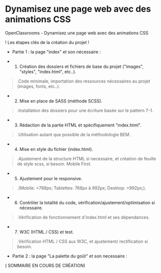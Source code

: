 # Dynamisez une page web avec des animations CSS
 OpenClassrooms - Dynamisez une page web avec des animations CSS


! Les étapes clés de la création du projet !


* Partie 1 : la page "index" et son nécessaire :

- 1) Création des dossiers et fichiers de base du projet ("images", "styles", "index.html", etc..).
> .Code minimale, importation des ressources nécessaires au projet (images, fonts, etc..).

- 2) Mise en place de SASS (méthode SCSS).
> .Installation des dossiers pour une écriture basée sur le pattern 7-1.

- 3) Rédaction de la partie HTML et spécifiquement "index.html".
> .Utilisation autant que possible de la méthodologie BEM.

- 4) Mise en style du fichier (index.html).
> .Ajustement de la structure HTML si necessaire, et création de feuille de style scss, si besoin. Mobile First.

- 5) Ajustement pour le responsive.
> .(Mobile: <768px; Tablettes: 768px à 992px; Desktop: >992px;).

- 6) Contrôler la totalité du code, vérification/ajustement/optimisation si nécessaire. 
> .Vérification de fonctionnement d'index.html et ses dépendances.

- 7) W3C (HTML / CSS) et test.
> .Vérification HTML / CSS aux W3C, et ajustement/ rectification si besoin.


* Partie 2 : la page "La palette du goût" et son necessaire :

( SOMMAIRE EN COURS DE CRÉATION)